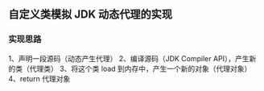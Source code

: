 ## 自定义类模拟 JDK 动态代理的实现

### 实现思路
1、声明一段源码（动态产生代理）
2、编译源码（JDK Compiler API），产生新的类（代理类）
3、将这个类 load 到内存中，产生一个新的对象（代理对象）
4、return 代理对象



